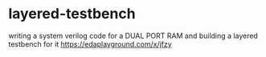 # layered-testbench
writing a system verilog code for a DUAL PORT RAM and building a layered testbench for it 
https://edaplayground.com/x/jfzy
